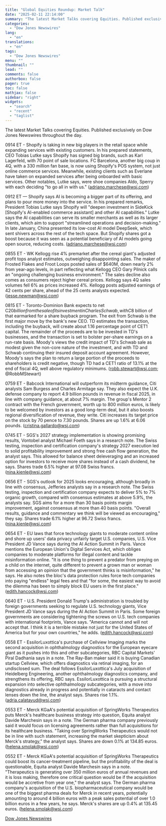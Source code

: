 ```yaml
---
title: "Global Equities Roundup: Market Talk"
date: "2025-02-11 22:14:00"
summary: "The latest Market Talks covering Equities. Published exclusively on Dow Jones Newswires throughout the day.0914 ET - Shopify is taking in new big players in the retail space while expanding services with existing customers. In his prepared statements, CEO Tobias Lutke says Shopify has signed big brands, such as Karl..."
categories:
  - "Dow Jones Newswires"
lang:
  - "en"
translations:
  - "en"
tags:
  - "Dow Jones Newswires"
menu: ""
thumbnail: ""
lead: ""
comments: false
authorbox: false
pager: true
toc: false
mathjax: false
sidebar: "right"
widgets:
  - "search"
  - "recent"
  - "taglist"
---
```


The latest Market Talks covering Equities. Published exclusively on Dow Jones Newswires throughout the day.

0914 ET - Shopify is taking in new big players in the retail space while expanding services with existing customers. In his prepared statements, CEO Tobias Lutke says Shopify has signed big brands, such as Karl Lagerfeld, with 70 point of sale locations. FC Barcelona, another big coup in 4Q, with a 330 million fan base, is now using Shopify's POS system, not just online commerce services. Meanwhile, existing clients such as Everlane have taken on expanded services after being onboarded with basic services. Other notables, Lutke says, were shoe companies Aldo, Sperry with each deciding "to go all in with us." (adriano.marchese@wsj.com)

0912 ET — Shopify says AI is becoming a bigger part of its offering, and plans to pour more money into the service. In his prepared remarks, President Tobias Lutke says Shopify will "deepen investment in SideKick [Shopify's AI-enabled commerce assistant] and other AI capabilities." Lutke says the AI capabilities can serve its smaller merchants as well as its larger clients, which aim to support "streamlined operations and decision-making." In late January, China presented its low-cost AI model DeepSeek, which sent shivers across the rest of the tech space. But Shopify shares got a boost because it was seen as a potential beneficiary of AI models going open source, reducing costs. (adriano.marchese@wsj.com)

0855 ET - WK Kellogg rise 4% premarket after the cereal giant's adjusted profit tops analyst estimates, outweighing disappointing sales. The maker of Frosted Flakes and Froot Loops posted sales of $640M, down nearly 2% from year-ago levels, in part reflecting what Kellogg CEO Gary Pilnick calls an "ongoing challenging business environment." The sales decline also comes as consumers reject higher cereal prices. Kellogg says 4Q sales volumes fell 6% as prices increased 4%. Kellogg posts adjusted earnings of 42 cents per share, ahead of the 25 cents analysts expected. (jesse.newman@wsj.com)

0815 ET - Toronto-Dominion Bank expects to net C$20 billion from the sale of its investment in Charles Schwab, with C$8 billion of that earmarked for a share buyback program. The exit from Schwab is the first major move by the bank's new CEO. TD estimates the transaction, including the buyback, will create about 1.16 percentage point of CET1 capital. The remainder of the proceeds are to be invested in TD's businesses, and the transaction is set to bolster per-share earnings on a run-rate basis. Moody's views the credit impact of TD's Schwab sale as modest given the non-core nature of the investment, and with TD and Schwab continuing their insured deposit account agreement. However, Moody's says the plan to return a large portion of the proceeds to shareholders is credit negative, though TD had a CET1 ratio of 13.1% at the end of fiscal 4Q, well above regulatory minimums. (robb.stewart@wsj.com; @RobbMStewart)

0759 ET - Babcock International will outperform its midterm guidance, Citi analysts Sam Burgess and Charles Armitage say. They also expect the U.K. defense company to report 4.9 billion pounds in revenue in fiscal 2025, in line with company guidance, at about 7% margin. The group's Mentor 2 contract with the French government, worth up to 800 million euros, is likely to be welcomed by investors as a good long-term deal, but it also boosts regional diversification of revenue, they write. Citi increases its target price on the stock by 70 pence to 7.30 pounds. Shares are up 1.6% at 6.06 pounds. (cristina.gallardo@wsj.com)

0745 ET - SGS's 2027 strategy implementation is showing promising results, Vontobel analyst Michael Foeth says in a research note. The Swiss testing, inspection and certification company's strategy 2027 execution led to solid profitability improvement and strong free cash flow generation, the analyst says. This allowed for balance sheet deleveraging and an increased option for investors to receive more shares instead of a cash dividend, he says. Shares trade 6.5% higher at 97.08 Swiss francs. (nina.kienle@wsj.com)

0656 ET - SGS's outlook for 2025 looks encouraging, although broadly in line with consensus, Jefferies analysts say in a research note. The Swiss testing, inspection and certification company expects to deliver 5% to 7% organic growth, compared with consensus estimates at above 5.9%, the analysts say. SGS aims for a more than 30 basis points margin improvement, against consensus at more than 40 basis points. "Overall results, guidance and commentary we think will be viewed as encouraging," they say. Shares trade 6.1% higher at 96.72 Swiss francs.(nina.kienle@wsj.com)

0654 ET - EU laws that force technology giants to moderate content online and shore up users' data privacy unfairly target U.S. companies, U.S. Vice President JD Vance says during the AI Action Summit in Paris. Vance mentions the European Union's Digital Services Act, which obliges companies to moderate platforms for illegal content and tackle misinformation online. "It is one thing to prevent a predator from preying on a child on the internet, quite different to prevent a grown man or woman from accessing an opinion that the government thinks is misinformation," he says. He also notes the bloc's data protection rules force tech companies into paying "endless" legal fees and that "for some, the easiest way to avoid the dilemma has been to simply block EU users in the first place." (edith.hancock@wsj.com)

0640 ET - U.S. President Donald Trump's administration is troubled by foreign governments seeking to regulate U.S. technology giants, Vice President JD Vance says during the AI Action Summit in Paris. Some foreign governments are considering tightening the screws on U.S. tech companies with international footprints, Vance says. "America cannot and will not accept that. I think it is a terrible mistake not just for the United States of America but for your own countries," he adds. (edith.hancock@wsj.com)

0558 ET - EssilorLuxottica's purchase of Cellview Imaging marks the second acquisition in ophthalmology diagnostics for the European eyecare giant as it pushes into this and other subcategories, RBC Capital Markets' Piral Dadhania says in a note. The Ray-Ban maker said it is buying Canadian startup Cellview, which offers diagnostics via retinal imaging, for an undisclosed sum. The deal follows EssilorLuxottica's July acquisition of Heidelberg Engineering, another ophthalmology diagnostics company, and strengthens its offering, RBC says. EssilorLuxottica is pursuing a structural expansion into selective ophthalmology subcategories, with a move into diagnostics already in progress and potentially in cataracts and contact lenses down the line, the analyst says. Shares rise 1.1%. (adria.calatayud@wsj.com)

0553 ET - Merck KGaA's potential acquisition of SpringWorks Therapeutics puts Merck's healthcare business strategy into question, Equita analyst Davide Marchesin says in a note. The German pharma company previously said it would focus on licensing agreements rather than full acquisitions for its healthcare business. "Taking over SpringWorks Therapeutics would not be in line with such statement, increasing the market skepticism about Merck's strategy," the analyst says. Shares are down 0.1% at 134.85 euros.(helena.smolak@wsj.com)

0552 ET - Merck KGaA's potential acquisition of SpringWorks Therapeutics could boost its cancer-treatment pipeline, but the profitability of the deal is questionable, Equita analyst Davide Marchesin says in a note. "Therapeutics is generating over 350 million euros of annual revenues and it is loss making, therefore one critical question would be if the acquisition would be accretive from year one," the analyst says. The German pharma company's acquisition of the U.S. biopharmaceutical company would be one of the biggest pharma deals for Merck in recent years, potentially amounting to around 4 billion euros with a peak sales potential of over 1.0 billion euros in a few years, he says. Merck's shares are up 0.4% at 135.45 euros. (helena.smolak@wsj.com)

[Dow Jones Newswires](https://www.tradingview.com/news/DJN_DN20250211006044:0/)
